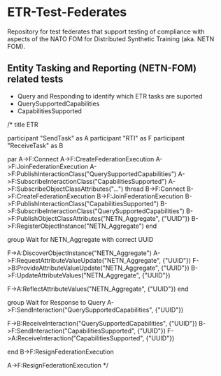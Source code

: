 # ETR-Test-Federates

Repository for test federates that support testing of compliance with aspects of the NATO FOM for Distributed Synthetic Training (aka. NETN FOM).

## Entity Tasking and Reporting (NETN-FOM) related tests

* Query and Responding to identify which ETR tasks are suported
 * QuerySupportedCapabilities
 * CapabilitiesSupported

/*
title ETR

participant "SendTask" as A
participant "RTI" as F
participant "ReceiveTask" as B

par
A->F:Connect
A->F:CreateFederationExecution
A->F:JoinFederationExecution
A->F:PublishInteractionClass("QuerySupportedCapabilities")
A->F:SubscribeInteractionClass("CapabilitiesSupported")
A->F:SubscribeObjectClassAttributes("...")
thread 
B->F:Connect
B->F:CreateFederationExecution
B->F:JoinFederationExecution
B->F:PublishInteractionClass("CapabilitiesSupported")
B->F:SubscribeInteractionClass("QuerySupportedCapabilities")
B->F:PublishObjectClassAttributes("NETN_Aggregate", {"UUID"})
B->F:RegisterObjectInstance("NETN_Aggregate")
end


group Wait for NETN_Aggregate with correct UUID

F->A:DiscoverObjectInstance("NETN_Aggregate")
A->F:RequestAttributeValueUpdate("NETN_Aggregate", {"UUID"})
F->B:ProvideAttributeValueUpdate("NETN_Aggregate", {"UUID"})
B->F:UpdateAttributeValues("NETN_Aggregate", {"UUID"})


F->A:ReflectAttributeValues("NETN_Aggregate", {"UUID"})
end

group Wait for Response to Query
A->F:SendInteraction("QuerySupportedCapabilities", {"UUID"})

F->B:ReceiveInteraction("QuerySupportedCapabilities", {"UUID"})
B->F:SendInteraction("CapabilitiesSupported", {"UUID"})
F->A:ReceiveInteraction("CapabilitiesSupported", {"UUID"})

end
B->F:ResignFederationExecution


A->F:ResignFederationExecution
*/
